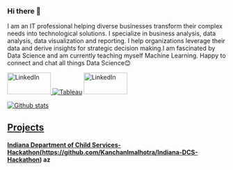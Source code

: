 ### Hi there 👋
I am an IT professional helping diverse businesses transform their complex needs into technological solutions. I specialize in business analysis, data analysis, data visualization and reporting. I help organizations leverage their data and derive insights for strategic decision making.I am fascinated by Data Science and am currently teaching myself Machine Learning. Happy to connect and chat all things Data Science😊

<a href="https://www.linkedin.com/in/kanchanmalhotra/" target="_blank"><img alt="LinkedIn" width="100" height="50" src="https://1000logos.net/wp-content/uploads/2017/03/Linkedin-Logo-500x313.png" />
<a href="https://public.tableau.com/profile/kanchan.malhotra#!/" target="_blank"><img alt="Tableau" src="https://www.tableau.com/sites/default/files/pages/tableaulogo_highres.png" /></a>
<a href="https://www.linkedin.com/in/kanchanmalhotra/" target="_blank"><img alt="LinkedIn" width="100" height="50" src="https://1000logos.net/wp-content/uploads/2017/03/Linkedin-Logo-500x313.png" />

![Github stats](https://github-readme-stats.vercel.app/api?username=Kanchanlmalhotra)

## Projects
#### Indiana Department of Child Services- Hackathon(https://github.com/Kanchanlmalhotra/Indiana-DCS-Hackathon) az

<!--
**Kanchanlmalhotra/Kanchanlmalhotra** is a ✨ _special_ ✨ repository because its `README.md` (this file) appears on your GitHub profile.

Here are some ideas to get you started:

- 🔭 I’m currently working on ...
- 🌱 I’m currently learning ...
- 👯 I’m looking to collaborate on ...
- 🤔 I’m looking for help with ...
- 💬 Ask me about ...
- 📫 How to reach me: ...
- 😄 Pronouns: ...
- ⚡ Fun fact: ...
-->
